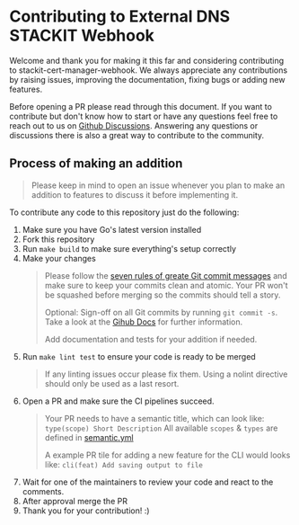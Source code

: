 # Contributing to External DNS STACKIT Webhook

Welcome and thank you for making it this far and considering contributing to stackit-cert-manager-webhook.
We always appreciate any contributions by raising issues, improving the documentation, fixing bugs or adding new features.

Before opening a PR please read through this document.
If you want to contribute but don't know how to start or have any questions feel free to reach out to us on [Github Discussions](https://github.com/stackitcloud/stackit-cert-manager/discussions). Answering any questions or discussions there is also a great way to contribute to the community.

## Process of making an addition

> Please keep in mind to open an issue whenever you plan to make an addition to features to discuss it before implementing it.

To contribute any code to this repository just do the following:

1. Make sure you have Go's latest version installed
2. Fork this repository
3. Run `make build` to make sure everything's setup correctly
4. Make your changes
   > Please follow the [seven rules of greate Git commit messages](https://chris.beams.io/posts/git-commit/#seven-rules)
   > and make sure to keep your commits clean and atomic.
   > Your PR won't be squashed before merging so the commits should tell a story.
   >
   > Optional: Sign-off on all Git commits by running `git commit -s`.
   > Take a look at the [Gihub Docs](https://docs.github.com/en/authentication/managing-commit-signature-verification/signing-commits) for further information.
   >
   > Add documentation and tests for your addition if needed.
5. Run `make lint test` to ensure your code is ready to be merged
   > If any linting issues occur please fix them.
   > Using a nolint directive should only be used as a last resort.
6. Open a PR and make sure the CI pipelines succeed.
   > Your PR needs to have a semantic title, which can look like: `type(scope) Short Description`
   > All available `scopes` & `types` are defined in [semantic.yml](https://github.com/stackitcloud/stackit-cert-manager/blob/main/.github/semantic.yml)
   >
   > A example PR tile for adding a new feature for the CLI would looks like: `cli(feat) Add saving output to file`
7. Wait for one of the maintainers to review your code and react to the comments.
8. After approval merge the PR
9. Thank you for your contribution! :)
